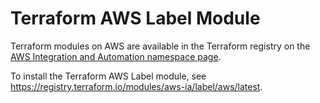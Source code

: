 
# Terraform AWS Label Module
Terraform modules on AWS are available in the Terraform registry on the [AWS Integration and Automation namespace page](https://registry.terraform.io/namespaces/aws-ia).

To install the Terraform AWS Label module, see https://registry.terraform.io/modules/aws-ia/label/aws/latest.
